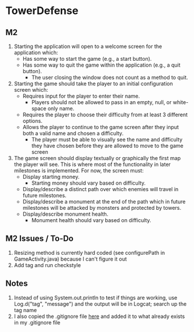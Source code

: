 # TowerDefense

## M2
1. Starting the application will open to a welcome screen for the application which:
    * Has some way to start the game (e.g., a start button).
    * Has some way to quit the game within the application (e.g., a quit button).
        * The user closing the window does not count as a method to quit.
2. Starting the game should take the player to an initial configuration screen which:
    * Requires input for the player to enter their name.
        * Players should not be allowed to pass in an empty, null, or white-space only name.
    * Requires the player to choose their difficulty from at least 3 different options.
    * Allows the player to continue to the game screen after they input both a valid name and chosen
    a difficulty.
        * The player must be able to visually see the name and difficulty they have chosen before
        they are allowed to move to the game screen
3. The game screen should display textually or graphically the first map the player will see. This
is where most of the functionality in later milestones is implemented. For now, the screen must:
    * Display starting money.
        * Starting money should vary based on difficulty.
    * Display/describe a distinct path over which enemies will travel in future milestones.
    * Display/describe a monument at the end of the path which in future milestones will be attacked
    by monsters and protected by towers.
    * Display/describe monument health.
        * Monument health should vary based on difficulty.

## M2 Issues / To-Do
1. Resizing method is currently hard coded (see configurePath in GameActivity.java) because I can't figure it out
2. Add tag and run checkstyle

## Notes
1. Instead of using System.out.println to test if things are working, use Log.d("tag", "message")
and the output will be in Logcat; search up the tag name
2. I also copied the .gitignore file [here](https://github.gatech.edu/gtobdes/M1_Android/blob/master/.gitignore)
and added it to what already exists in my .gitignore file